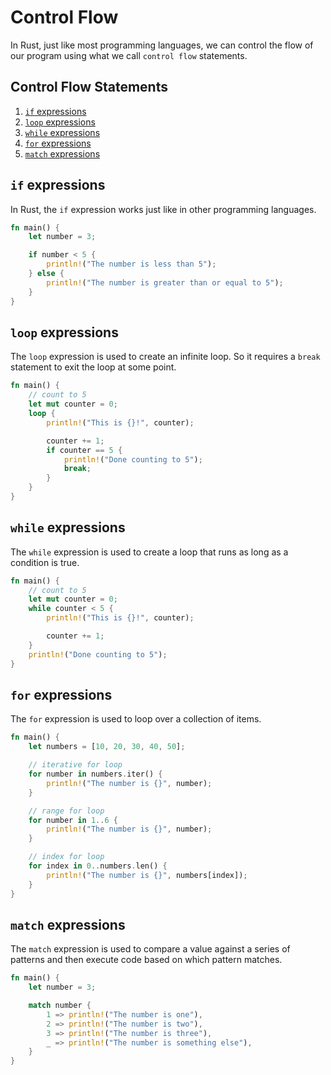 # Control Flow

In Rust, just like most programming languages, we can control the flow of our program using what we call ``control flow`` statements.

## Control Flow Statements

1. [``if`` expressions](#if-expressions)
2. [``loop`` expressions](#loop-expressions)
3. [```while``` expressions](#while-expressions)
4. [```for``` expressions](#for-expressions)
5. [```match``` expressions](#match-expressions)

## ``if`` expressions

In Rust, the ``if`` expression works just like in other programming languages.

```rust
fn main() {
    let number = 3;

    if number < 5 {
        println!("The number is less than 5");
    } else {
        println!("The number is greater than or equal to 5");
    }
}
```

## ``loop`` expressions

The ``loop`` expression is used to create an infinite loop. So it requires a ``break`` statement to exit the loop at some point.

```rust
fn main() {
    // count to 5
    let mut counter = 0;
    loop {
        println!("This is {}!", counter);

        counter += 1;
        if counter == 5 {
            println!("Done counting to 5");
            break;
        }
    }
}
```

## ``while`` expressions

The ``while`` expression is used to create a loop that runs as long as a condition is true.

```rust
fn main() {
    // count to 5
    let mut counter = 0;
    while counter < 5 {
        println!("This is {}!", counter);

        counter += 1;
    }
    println!("Done counting to 5");
}
```

## ``for`` expressions

The ``for`` expression is used to loop over a collection of items.

```rust
fn main() {
    let numbers = [10, 20, 30, 40, 50];

    // iterative for loop
    for number in numbers.iter() {
        println!("The number is {}", number);
    }

    // range for loop
    for number in 1..6 {
        println!("The number is {}", number);
    }

    // index for loop
    for index in 0..numbers.len() {
        println!("The number is {}", numbers[index]);
    }
}
```

## ``match`` expressions

The ``match`` expression is used to compare a value against a series of patterns and then execute code based on which pattern matches.

```rust
fn main() {
    let number = 3;

    match number {
        1 => println!("The number is one"),
        2 => println!("The number is two"),
        3 => println!("The number is three"),
        _ => println!("The number is something else"),
    }
}
```